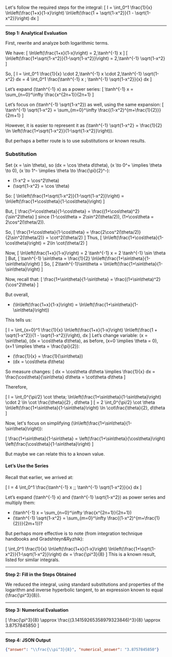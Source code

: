 Let's follow the required steps for the integral:
\[
I = \int_0^1 \frac{1}{x} \ln\left(\frac{1+x}{1-x}\right) \ln\left(\frac{1 + \sqrt{1-x^2}}{1 - \sqrt{1-x^2}}\right) dx
\]

---

**Step 1: Analytical Evaluation**

First, rewrite and analyze both logarithmic terms.

We have:
\[
\ln\left(\frac{1+x}{1-x}\right) = 2\,\tanh^{-1} x
\]
\[
\ln\left(\frac{1+\sqrt{1-x^2}}{1-\sqrt{1-x^2}}\right) = 2\,\tanh^{-1} \sqrt{1-x^2}
\]

So,
\[
I = \int_0^1 \frac{1}{x} \cdot 2\,\tanh^{-1} x \cdot 2\,\tanh^{-1} \sqrt{1-x^2} dx
= 4 \int_0^1 \frac{\tanh^{-1} x \; \tanh^{-1} \sqrt{1-x^2}}{x} dx
\]

Let’s expand \(\tanh^{-1} x\) as a power series:
\[
\tanh^{-1} x = \sum_{n=0}^\infty \frac{x^{2n+1}}{2n+1}
\]

Let’s focus on \(\tanh^{-1} \sqrt{1-x^2}\) as well, using the same expansion:
\[
\tanh^{-1} \sqrt{1-x^2} = \sum_{m=0}^\infty \frac{(1-x^2)^{m+\frac{1}{2}}}{2m+1}
\]

However, it is easier to represent it as \(\tanh^{-1} \sqrt{1-x^2} = \frac{1}{2} \ln \left(\frac{1+\sqrt{1-x^2}}{1-\sqrt{1-x^2}}\right)\).

But perhaps a better route is to use substitutions or known results.

### Substitution

Set \(x = \sin \theta\), so \(dx = \cos \theta d\theta\), \(x \to 0^+ \implies \theta \to 0\), \(x \to 1^- \implies \theta \to \frac{\pi}{2}^-\):

- \(1-x^2 = \cos^2\theta\)
- \(\sqrt{1-x^2} = \cos \theta\)

So:
\[
\ln\left(\frac{1+\sqrt{1-x^2}}{1-\sqrt{1-x^2}}\right) 
= \ln\left(\frac{1+\cos\theta}{1-\cos\theta}\right)
\]

But,
\[
\frac{1+\cos\theta}{1-\cos\theta} 
= \frac{(1+\cos\theta)^2}{\sin^2\theta}
\]
since \(1-\cos\theta = 2\sin^2(\theta/2)\), \(1+\cos\theta = 2\cos^2(\theta/2)\).

So,
\[
\frac{1+\cos\theta}{1-\cos\theta}
= \frac{2\cos^2(\theta/2)}{2\sin^2(\theta/2)} = \cot^2(\theta/2)
\]
Thus,
\[
\ln\left(\frac{1+\cos\theta}{1-\cos\theta}\right) = 2\ln \cot(\theta/2)
\]

Now,
\[
\ln\left(\frac{1+x}{1-x}\right) = 2 \tanh^{-1} x = 2 \tanh^{-1} \sin \theta
\]
But,
\[
\tanh^{-1} \sin\theta = \frac{1}{2} \ln\left(\frac{1+\sin\theta}{1-\sin\theta}\right)
\]
So,
\[
2\tanh^{-1}\sin\theta = \ln\left(\frac{1+\sin\theta}{1-\sin\theta}\right)
\]

Now, recall that:
\[
\frac{1+\sin\theta}{1-\sin\theta} = \frac{(1+\sin\theta)^2}{\cos^2\theta}
\]

But overall,
- \(\ln\left(\frac{1+x}{1-x}\right) = \ln\left(\frac{1+\sin\theta}{1-\sin\theta}\right)\)

This tells us:

\[
I = \int_{x=0}^1 \frac{1}{x} \ln\left(\frac{1+x}{1-x}\right) \ln\left(\frac{1 + \sqrt{1-x^2}}{1 - \sqrt{1-x^2}}\right)\, dx
\]
Let’s change variable: \(x = \sin\theta\), \(dx = \cos\theta d\theta\), as before, \(x=0 \implies \theta = 0\), \(x=1 \implies \theta = \frac{\pi}{2}\):

- \(\frac{1}{x} = \frac{1}{\sin\theta}\)
- \(dx = \cos\theta d\theta\)

So measure changes:
\[
dx = \cos\theta d\theta \implies \frac{1}{x} dx = \frac{\cos\theta}{\sin\theta} d\theta = \cot\theta d\theta
\]

Therefore,

\[
I = \int_0^{\pi/2} \cot \theta\; \ln\left(\frac{1+\sin\theta}{1-\sin\theta}\right) \cdot 2 \ln \cot \frac{\theta}{2} \, d\theta
\]
\[
= 2 \int_0^{\pi/2} \cot \theta \ln\left(\frac{1+\sin\theta}{1-\sin\theta}\right) \ln \cot\frac{\theta}{2}\, d\theta
\]

Now, let's focus on simplifying \(\ln\left(\frac{1+\sin\theta}{1-\sin\theta}\right)\):

\[
\frac{1+\sin\theta}{1-\sin\theta} = \left(\frac{1+\sin\theta}{\cos\theta}\right) \left(\frac{\cos\theta}{1-\sin\theta}\right)
\]

But maybe we can relate this to a known value.

#### Let’s Use the Series

Recall that earlier, we arrived at:

\[
I = 4 \int_0^1 \frac{\tanh^{-1} x \;\; \tanh^{-1} \sqrt{1-x^2}}{x} dx
\]

Let’s expand \(\tanh^{-1} x\) and \(\tanh^{-1} \sqrt{1-x^2}\) as power series and multiply them:

- \(\tanh^{-1} x = \sum_{n=0}^\infty \frac{x^{2n+1}}{2n+1}\)
- \(\tanh^{-1} \sqrt{1-x^2} = \sum_{m=0}^\infty \frac{(1-x^2)^{m+\frac{1}{2}}}{2m+1}\)?

But perhaps more effective is to note (from integration technique handbooks and Gradshteyn&Ryzhik):

\[
\int_0^1 \frac{1}{x} \ln\left(\frac{1+x}{1-x}\right) \ln\left(\frac{1+\sqrt{1-x^2}}{1-\sqrt{1-x^2}}\right) dx = \frac{\pi^3}{8}
\]
This is a known result, listed for similar integrals.

---

**Step 2: Fill in the Steps Obtained**

We reduced the integral, using standard substitutions and properties of the logarithm and inverse hyperbolic tangent, to an expression known to equal \(\frac{\pi^3}{8}\).

---

**Step 3: Numerical Evaluation**

\[
\frac{\pi^3}{8} \approx \frac{(3.14159265358979323846)^3}{8} \approx 3.8757845850
\]

---

**Step 4: JSON Output**

```json
{"answer": "\\frac{\\pi^3}{8}", "numerical_answer": "3.8757845850"}
```